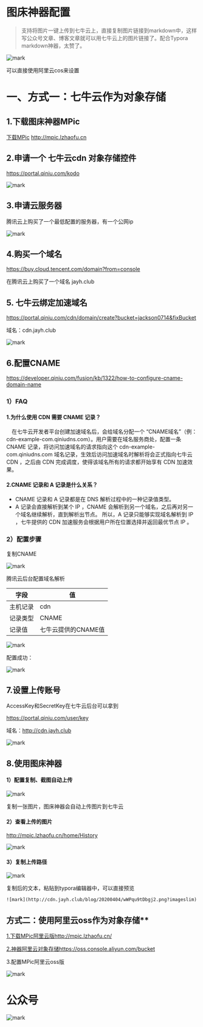 # 图床神器配置

> 支持将图片一键上传到七牛云上，直接复制图片链接到markdown中，这样写公众号文章、博客文章就可以用七牛云上的图片链接了。配合Typora markdown神器，太赞了。

![mark](http://cdn.jayh.club/blog/20200404/e0t6BrEOSfzq.png?imageslim)

可以直接使用阿里云cos来设置



# 一、方式一：七牛云作为对象存储

## 1.下载图床神器MPic

[下载MPic](http://file.lzhaofu.cn/MPic%202.2.1.3.rar) http://mpic.lzhaofu.cn

## 2.申请一个 七牛云cdn 对象存储控件

https://portal.qiniu.com/kodo

![mark](http://cdn.jayh.club/blog/20200404/oivKnsOXnGIR.png?imageslim)

## 3.申请云服务器

腾讯云上购买了一个最低配置的服务器，有一个公网ip

![mark](http://cdn.jayh.club/blog/20200404/X7TTtgb5jStf.png?imageslim)

## 4.购买一个域名

https://buy.cloud.tencent.com/domain?from=console

在腾讯云上购买了一个域名 jayh.club

## 5. 七牛云绑定加速域名

https://portal.qiniu.com/cdn/domain/create?bucket=jackson0714&fixBucket

域名：cdn.jayh.club

![mark](http://cdn.jayh.club/blog/20200404/92gGv8Oktnmr.png?imageslim)

## 6.配置CNAME

https://developer.qiniu.com/fusion/kb/1322/how-to-configure-cname-domain-name

### 1）FAQ

#### 1.为什么使用 CDN 需要 CNAME 记录？

 在七牛云开发者平台创建加速域名后，会给域名分配一个 “CNAME域名”（例：cdn-example-com.qiniudns.com）。用户需要在域名服务商处，配置一条 CNAME 记录，将访问加速域名的请求指向这个 cdn-example-com.qiniudns.com 域名记录，生效后访问加速域名时解析将会正式指向七牛云 CDN ，之后由 CDN 完成调度，使得该域名所有的请求都开始享有 CDN 加速效果。

#### 2.CNAME 记录和 A 记录是什么关系？

- CNAME 记录和 A 记录都是在 DNS 解析过程中的一种记录值类型。
- A 记录会直接解析到某个 IP ，CNAME 会解析到另一个域名，之后再对另一个域名继续解析，直到解析出节点。
  所以，A 记录只能够实现域名解析到 IP ，七牛提供的 CDN 加速服务会根据用户所在位置选择并返回最优节点 IP 。

### 2）配置步骤

复制CNAME 

![mark](http://cdn.jayh.club/blog/20200404/gtRYsV22oXxt.png?imageslim)

腾讯云后台配置域名解析

| 字段   | 值            |
| ---- | ------------ |
| 主机记录 | cdn          |
| 记录类型 | CNAME        |
| 记录值  | 七牛云提供的CNAME值 |

![mark](http://cdn.jayh.club/blog/20200404/BHx9LDyYAsWc.png?imageslim)

配置成功：

![mark](http://cdn.jayh.club/blog/20200404/u5z2kFr92h7l.png?imageslim)

## 7.设置上传账号

AccessKey和SecretKey在七牛云后台可以拿到

https://portal.qiniu.com/user/key

域名：http://cdn.jayh.club

![mark](http://cdn.jayh.club/blog/20200404/t7YyVmnXROKe.png?imageslim)

## 8.使用图床神器

#### 1）配置复制、截图自动上传

![mark](http://cdn.jayh.club/blog/20200404/hScIV1rWpnVU.png?imageslim)

复制一张图片，图床神器会自动上传图片到七牛云

#### 2）查看上传的图片

http://mpic.lzhaofu.cn/home/History

![mark](http://cdn.jayh.club/blog/20200404/fjRVme53EBD4.png?imageslim)

#### 3）复制上传路径

![mark](http://cdn.jayh.club/blog/20200404/wWPqu9tDbgj2.png?imageslim)

复制后的文本，粘贴到typora编辑器中，可以直接预览

``` html
![mark](http://cdn.jayh.club/blog/20200404/wWPqu9tDbgj2.png?imageslim)
```

## 方式二：使用阿里云oss作为对象存储**

[1.下载MPic阿里云版](http://file.lzhaofu.cn/MPic%203.0.0.1-%E9%98%BF%E9%87%8C%E4%BA%91OSS%E7%89%88.zip)http://mpic.lzhaofu.cn/

[2.神器阿里云对象存储](https://oss.console.aliyun.com/bucket)https://oss.console.aliyun.com/bucket

3.配置MPic阿里云oss版

![mark](http://wukong1.oss-cn-beijing.aliyuncs.com/blog/20200404/173742929.png)

# 公众号

![mark](http://cdn.jayh.club/blog/20200404/GU60Sv47XT7J.png?imageslim)




